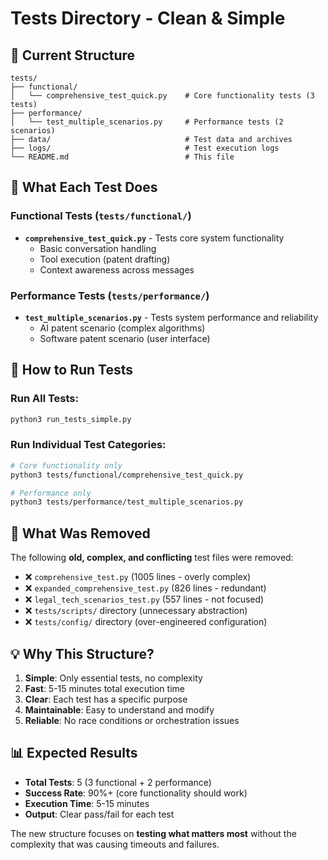 # Tests Directory - Clean & Simple

## 📁 **Current Structure**

```
tests/
├── functional/
│   └── comprehensive_test_quick.py    # Core functionality tests (3 tests)
├── performance/
│   └── test_multiple_scenarios.py     # Performance tests (2 scenarios)
├── data/                              # Test data and archives
├── logs/                              # Test execution logs
└── README.md                          # This file
```

## 🎯 **What Each Test Does**

### **Functional Tests** (`tests/functional/`)
- **`comprehensive_test_quick.py`** - Tests core system functionality
  - Basic conversation handling
  - Tool execution (patent drafting)
  - Context awareness across messages

### **Performance Tests** (`tests/performance/`)
- **`test_multiple_scenarios.py`** - Tests system performance and reliability
  - AI patent scenario (complex algorithms)
  - Software patent scenario (user interface)

## 🚀 **How to Run Tests**

### **Run All Tests:**
```bash
python3 run_tests_simple.py
```

### **Run Individual Test Categories:**
```bash
# Core functionality only
python3 tests/functional/comprehensive_test_quick.py

# Performance only  
python3 tests/performance/test_multiple_scenarios.py
```

## 🧹 **What Was Removed**

The following **old, complex, and conflicting** test files were removed:
- ❌ `comprehensive_test.py` (1005 lines - overly complex)
- ❌ `expanded_comprehensive_test.py` (826 lines - redundant)
- ❌ `legal_tech_scenarios_test.py` (557 lines - not focused)
- ❌ `tests/scripts/` directory (unnecessary abstraction)
- ❌ `tests/config/` directory (over-engineered configuration)

## 💡 **Why This Structure?**

1. **Simple**: Only essential tests, no complexity
2. **Fast**: 5-15 minutes total execution time
3. **Clear**: Each test has a specific purpose
4. **Maintainable**: Easy to understand and modify
5. **Reliable**: No race conditions or orchestration issues

## 📊 **Expected Results**

- **Total Tests**: 5 (3 functional + 2 performance)
- **Success Rate**: 90%+ (core functionality should work)
- **Execution Time**: 5-15 minutes
- **Output**: Clear pass/fail for each test

The new structure focuses on **testing what matters most** without the complexity that was causing timeouts and failures.

